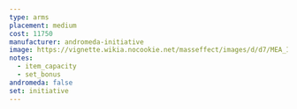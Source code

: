 ```yaml
---
type: arms
placement: medium
cost: 11750
manufacturer: andromeda-initiative
image: https://vignette.wikia.nocookie.net/masseffect/images/d/d7/MEA_Initiative_Recon_Arms.png/revision/latest/scale-to-width-down/350?cb=20180505233450
notes:
  - item_capacity
  - set_bonus
andromeda: false
set: initiative
---
```

